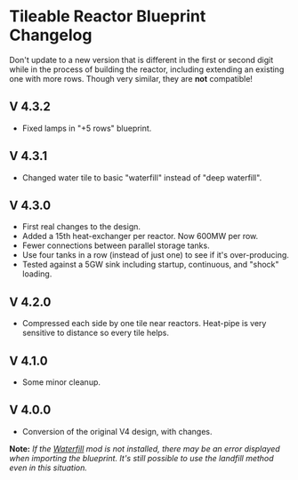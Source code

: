
# Tileable Reactor Blueprint Changelog

Don't update to a new version that is different in the first or second digit while in the process of building the reactor, including extending an existing one with more rows. Though very similar, they are **not** compatible!

## V 4.3.2

- Fixed lamps in "+5 rows" blueprint.

## V 4.3.1

- Changed water tile to basic "waterfill" instead of "deep waterfill".

## V 4.3.0

- First real changes to the design.
- Added a 15th heat-exchanger per reactor. Now 600MW per row.
- Fewer connections between parallel storage tanks.
- Use four tanks in a row (instead of just one) to see if it's over-producing.
- Tested against a 5GW sink including startup, continuous, and "shock" loading.

## V 4.2.0

- Compressed each side by one tile near reactors. Heat-pipe is very sensitive to distance so every tile helps.

## V 4.1.0

- Some minor cleanup.

## V 4.0.0

- Conversion of the original V4 design, with changes.

**Note:** _If the [Waterfill](https://mods.factorio.com/mod/Noxys_Waterfill) mod is not installed, there may be an error displayed when importing the blueprint. It's still possible to use the landfill method even in this situation._
